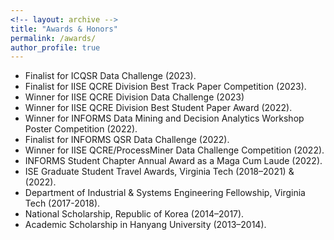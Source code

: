```yaml
---
<!-- layout: archive -->
title: "Awards & Honors"
permalink: /awards/
author_profile: true
---
```

* Finalist for ICQSR Data Challenge (2023).
* Finalist for IISE QCRE Division Best Track Paper Competition (2023).
* Winner for IISE QCRE Division Data Challenge (2023)
* Winner for IISE QCRE Division Best Student Paper Award (2022).
* Winner for INFORMS Data Mining and Decision Analytics Workshop Poster Competition (2022).
* Finalist for INFORMS QSR Data Challenge (2022).
* Winner for IISE QCRE/ProcessMiner Data Challenge Competition (2022).
*  INFORMS Student Chapter Annual Award as a Maga Cum Laude (2022).
*  ISE Graduate Student Travel Awards, Virginia Tech (2018–2021) & (2022).
*  Department of Industrial & Systems Engineering Fellowship, Virginia Tech (2017-2018).
*  National Scholarship, Republic of Korea (2014–2017).
*  Academic Scholarship in Hanyang University (2013–2014).
